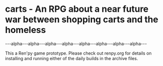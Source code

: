 # carts - An RPG about a near future war between shopping carts and the homeless

---alpha---alpha---alpha---alpha---alpha---alpha---alpha---alpha---

This a Ren'py game prototype. Please check out renpy.org for details on installing and running either
of the daily builds in the archive files. 


